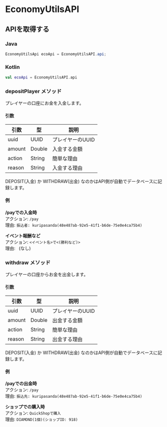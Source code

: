 # EconomyUtilsAPI

## APIを取得する
### Java
```java
EconomyUtilsApi ecoApi = EconomyUtilsAPI.api;
```
### Kotlin
```kotlin
val ecoApi = EconomyUtilsAPI.api
```

### depositPlayer メソッド
プレイヤーの口座にお金を入金します。
#### 引数
| 引数     | 型      | 説明         |
|--------|--------|------------|
| uuid   | UUID   | プレイヤーのUUID |
| amount | Double | 入金する金額     |
| action | String | 簡単な理由      |
| reason | String | 入金する理由     |

DEPOSIT(入金) か WITHDRAW(出金) なのかはAPI側が自動でデータベースに記録します。

#### 例
**/payでの入金時**  
アクション: `/pay`  
理由: `振込者: kuripasanda(48e487ab-92e5-41f1-b6de-75e0e4ca75b4)`

**イベント報酬など**  
アクション: `<イベント名>で<(勝利など)>`  
理由: ` `(なし)


### withdraw メソッド
プレイヤーの口座からお金を出金します。
#### 引数
| 引数     | 型      | 説明         |
|--------|--------|------------|
| uuid   | UUID   | プレイヤーのUUID |
| amount | Double | 出金する金額     |
| action | String | 簡単な理由      |
| reason | String | 出金する理由     |

DEPOSIT(入金) か WITHDRAW(出金) なのかはAPI側が自動でデータベースに記録します。

#### 例
**/payでの出金時**  
アクション: `/pay`  
理由: `振込先: kuripasanda(48e487ab-92e5-41f1-b6de-75e0e4ca75b4)`

**ショップでの購入時**  
アクション: `QuickShopで購入`  
理由: `DIAMOND(1個)(ショップID: 918)`
